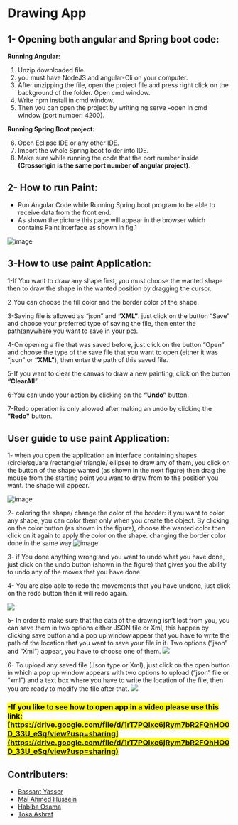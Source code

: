 # Drawing App
## 1- Opening both angular and Spring boot code:
<B>Running Angular:</b>

1.  Unzip downloaded file.
2.  you must have NodeJS and angular-Cli on your computer.
3.  After unzipping the file, open the project file and press right click on the background of the folder. Open cmd window.
4.  Write npm install in cmd window.
5.  Then you can open the project by writing ng serve –open in cmd window (port number:  4200).


<B>Running Spring Boot project:</b>

6.  Open Eclipse IDE or any other IDE.
7.  Import the whole Spring boot folder into IDE.
8.  Make sure while running the code that the port number inside <b>(Crossorigin is the same port number of angular project)</b>.
## 2- How to run Paint:
- Run Angular Code while Running Spring boot program to be able to receive data from the front end.
- As shown the picture this page will appear in the browser which contains Paint interface as shown in fig.1

![image](https://drive.google.com/uc?export=view&id=11hVAlwcey6y-TEwIbWvDAMN2TeVUBD0Y)

## 3-How to use paint Application:

1-If You want to draw any shape first, you must choose the wanted shape then to draw the shape in the wanted position by dragging the cursor.

2-You can choose the fill color and the border color of the shape.

3-Saving file is allowed as “json” and <b>“XML”</b>. just click on the button “Save” and choose your preferred type of saving the file, then enter the path(anywhere you want to save in your pc).

4-On opening a file that was saved before, just click on the button “Open” and choose the type of the save file that you want to open (either it was “json” or <b>“XML”</b>), then enter the path of this saved file.

5-If you want to clear the canvas to draw a new painting, click on the button <B>“ClearAll</b>”.

6-You can undo your action by clicking on the <B>“Undo”</b> button.

7-Redo operation is only allowed after making an undo by clicking the <b>"Redo"</b> button.

## User guide to use paint Application:


1- when you open the application an interface containing shapes (circle/square /rectangle/ triangle/ ellipse) to draw any of them, you click on the button of the shape wanted (as shown in the next figure) then drag the mouse from the starting point you want to draw from to the position you want. the shape will appear.


![image](https://lh3.googleusercontent.com/_4Iw0xq6njFgLqfq1AXcubDbtJSx1xCSdqFV-8T8CLMY4Ywl6-tUvMxwRQLmelD948Kpy6dIgsJLt-qD1GDjU3MxWYW0Y5FGwaTVtkP4NFMYmTv2GyYljVC2ys7i61V9g4II9-BG)

2- coloring the shape/ change the color of the border: if you want to color any shape, you can color them only when you create the object. By clicking on the color button (as shown in the figure), choose the wanted color then click on it again to apply the color on the shape. changing the border color done in the same way.![image](https://lh6.googleusercontent.com/yq7qdVuHpJgmZWyjD5Tv_lVGIIF30KR2Y56b-yLEmCPKRThQE93sptalCpgOAbW0ybXJ02IbiKGWRluj6uLIJ6L4HAlKOiXCyXH60RHD0lBPQXDBPk9a1GRB_z6wIx7NuHIl9QIE)



3- if You done anything wrong and you want to undo what you have done, just click on the undo button (shown in the figure) that gives you the ability to undo any of the moves that you have done.



4- You are also able to redo the movements that you have undone, just click on the redo button then it will redo again.


![](https://lh5.googleusercontent.com/UhTj5gtADqv_6wdYqopUSBBkZczHlslheNm1-0MCgZQqLXDF1K-zmAGVWBUW_HlcxvKFZoLPYDvU-dOEWlr-8E1zCRDqCyBSJpiFx7EW1KRSKKYld7Xw0KVvpySE_RJzhgWQWu8w)

5- In order to make sure that the data of the drawing isn’t lost from you, you can save them in two options either JSON file or Xml, this happen by clicking save button and a pop up window appear that you have to write the path of the location that you want to save your file in it. Two options (“json” and “Xml”) appear, you have to choose one of them. ![](https://lh3.googleusercontent.com/AHV5LIx-NxQBLFbGygXGsRHReNp_UvVOfkgPoeeka2KMJQCfRbQUmE4s_9sW9PsZvpm1AdGP7BOlL0mc8xXj0lIJO0C_9BnQ8aHF82jp5OMQiu_t3R1DpWeUynuyDrUjZ8sMHRwb)

6- To upload any saved file (Json type or Xml), just click on the open button in which a pop up window appears with two options to upload (“json” file or “xml”) and a text box where you have to write the location of the file, then you are ready to modify the file after that.
![](https://lh6.googleusercontent.com/zzthrmM0KZGvoNe_7px-nYLbhoXK12LK_cENI3VURhy_ZxcVJSTJuPdg8aeA2QVCOrZpYfd2STooBuHa42bbUlyob7z_-Up35cJXkGd0jBzXRrQjz5O1FpJKgbyM_y_JT-jBR6Bt)

###  <mark> -If you like to see how to open app in a video please use this link: [https://drive.google.com/file/d/1rT7PQlxc6jRym7bR2FQhHO0D_33U_eSq/view?usp=sharing](https://drive.google.com/file/d/1rT7PQlxc6jRym7bR2FQhHO0D_33U_eSq/view?usp=sharing)</mark>
## Contributers:
* [Bassant Yasser](https://github.com/Bassantyasser043)
* [Mai Ahmed Hussein](https://github.com/MaiAhmedHussein)
* [Habiba Osama](https://github.com/habibaosama)
* [Toka Ashraf](https://github.com/TokaAshraf12)
